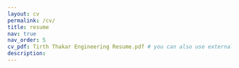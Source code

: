 ```yaml
---
layout: cv
permalink: /cv/
title: resume
nav: true
nav_order: 5
cv_pdf: Tirth Thakar Engineering Resume.pdf # you can also use external links here
description:
---
```

